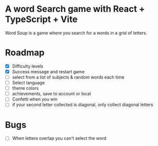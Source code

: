 # A word Search game with React + TypeScript + Vite

Word Soup is a game where you search for a words in a grid of letters.

# Roadmap
- [x] Difficulty levels
- [x] Success message and restart game
- [ ] select from a list of subjects & random words each time
- [ ] Select language
- [ ] theme colors
- [ ] achievements, save to account or local
- [ ] Confetti when you win
- [ ] if your second letter collected is diagonal, only collect diagonal letters

# Bugs
- [ ] When letters overlap you can't select the word
